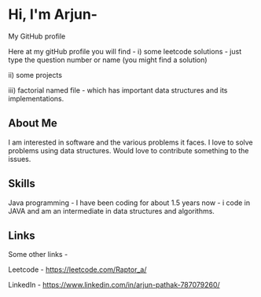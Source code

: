 
# Hi, I'm Arjun-
My GitHub profile

Here at my gitHub profile you will find - 
i) some leetcode solutions - just type the question number or name (you might find a solution)

ii) some projects

iii) factorial named file - which has important data structures and its implementations.


##  About Me
I am interested in software and the  various problems it faces. I love to solve problems using data structures. Would love to contribute something to the issues.


##  Skills
Java programming - I have been coding for about 1.5 years now - i code in JAVA and am an  intermediate in data structures and algorithms.


##  Links
Some other links -

Leetcode - https://leetcode.com/Raptor_a/

LinkedIn - https://www.linkedin.com/in/arjun-pathak-787079260/


